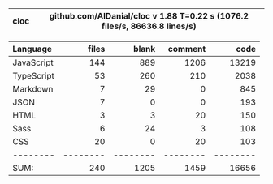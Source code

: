 | cloc | github.com/AlDanial/cloc v 1.88 T=0.22 s (1076.2 files/s, 86636.8 lines/s) |
| ---- | -------------------------------------------------------------------------- |


| Language   |    files |    blank |  comment |     code |
| :--------- | -------: | -------: | -------: | -------: |
| JavaScript |      144 |      889 |     1206 |    13219 |
| TypeScript |       53 |      260 |      210 |     2038 |
| Markdown   |        7 |       29 |        0 |      845 |
| JSON       |        7 |        0 |        0 |      193 |
| HTML       |        3 |        3 |       20 |      150 |
| Sass       |        6 |       24 |        3 |      108 |
| CSS        |       20 |        0 |       20 |      103 |
| --------   | -------- | -------- | -------- | -------- |
| SUM:       |      240 |     1205 |     1459 |    16656 |
